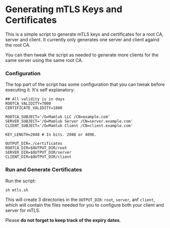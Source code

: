 # Generating mTLS Keys and Certificates

This is a simple script to generate mTLS keys and certificates for a root CA, server and client. It currently only generates one server and client againd the root CA.

You can then tweak the script as needed to generate more clients for the same server using the same root CA.

### Configuration

The top part of the script has some configuration that you can tweak before executing it. It's self explanatory:

```
## All validity is in days
ROOTCA_VALIDITY=7000
CERTIFICATE_VALIDITY=1800

ROOTCA_SUBJECT='/O=Mamluk LLC /CN=example.com'
SERVER_SUBJECT='/O=Mamluk Server /CN=server.example.com'
CLIENT_SUBJECT='/O=Mamluk Client /CN=client.example.com'

KEY_LENGTH=2048 # In bits. 2048 or 4096.

OUTPUT_DIR=./certificates
ROOTCA_DIR=$OUTPUT_DIR/root
SERVER_DIR=$OUTPUT_DIR/server
CLIENT_DIR=$OUTPUT_DIR/client
```

### Run and Generate Certificates
Run the script:
```
sh mtls.sh
```

This will create 3 directories in the `OUTPUT_DIR`: `root`, `server`, anf `client`, which will contain the files needed for you to configure both your client and server for mTLS.

Please **do not forget to keep track of the expiry dates**.